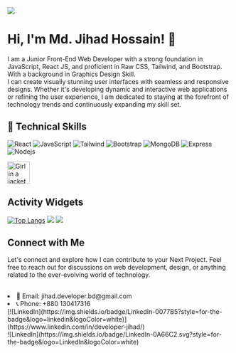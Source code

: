 
![](https://i.ibb.co/Y2KV7Y4/Linked-In-Cover-Design.gif)

# Hi, I'm Md. Jihad Hossain! 👋
I am a Junior Front-End Web Developer with a strong foundation in JavaScript, React JS, and proficient in Raw CSS, Tailwind, and Bootstrap. With a background in Graphics Design Skill. </br>
I can create visually stunning user interfaces with seamless and responsive designs. Whether it's developing dynamic and interactive web applications or refining the user experience, I am dedicated to staying at the forefront of technology trends and continuously expanding my skill set.

## 🧠 Technical Skills
![React](https://img.shields.io/badge/React-61DAFB.svg?style=for-the-badge&logo=React&logoColor=black)
![JavaScript](https://img.shields.io/badge/JavaScript-F7DF1E.svg?style=for-the-badge&logo=JavaScript&logoColor=black)
![Tailwind](https://img.shields.io/badge/Tailwind%20CSS-06B6D4.svg?style=for-the-badge&logo=Tailwind-CSS&logoColor=white)
![Bootstrap](https://img.shields.io/badge/Bootstrap-7952B3.svg?style=for-the-badge&logo=Bootstrap&logoColor=white)
![MongoDB](https://img.shields.io/badge/MongoDB-47A248.svg?style=for-the-badge&logo=MongoDB&logoColor=white)
![Express](https://img.shields.io/badge/Express-000000.svg?style=for-the-badge&logo=Express&logoColor=white)
![Nodejs](https://img.shields.io/badge/Node.js-339933.svg?style=for-the-badge&logo=nodedotjs&logoColor=white)

<img src="https://media.licdn.com/dms/image/D5635AQH70z1B0eJRVA/profile-framedphoto-shrink_100_100/0/1704446429810?e=1705986000&v=beta&t=W747fgAAKW4EtnmBoqDNuQFfOB_lcyYYxQZcOloj_JA" alt="Girl in a jacket" width="50">


## Activity Widgets
[![Top Langs](https://github-readme-stats.vercel.app/api/top-langs/?username=Developer-Jihad)](https://github.com/anuraghazra/github-readme-stats) 
![](https://github-readme-streak-stats.herokuapp.com/?user=Developer-Jihad) 
![](https://komarev.com/ghpvc/?username=Developer-Jihad) </br>

## Connect with Me
Let's connect and explore how I can contribute to your Next Project. Feel free to reach out for discussions on web development, design, or anything related to the ever-evolving world of technology. </br> </br>
<li>📧 Email: jihad.developer.bd@gmail.com</li>
<li>📞 Phone: +880 130417316</li>
[![LinkedIn](https://img.shields.io/badge/LinkedIn-0077B5?style=for-the-badge&logo=linkedin&logoColor=white)](https://www.linkedin.com/in/developer-jihad/)</br>
![LinkedIn](https://img.shields.io/badge/LinkedIn-0A66C2.svg?style=for-the-badge&logo=LinkedIn&logoColor=white)

<!---![GitHub stats](https://github-readme-stats.vercel.app/api?username=Developer-Jihad&show_icons=true&count_private=true) </br> --->

<!---
[![Gmail](https://img.shields.io/badge/Gmail-EA4335.svg?style=for-the-badge&logo=Gmail&logoColor=white)]
[![WhatsApp](https://img.shields.io/badge/WhatsApp-25D366.svg?style=for-the-badge&logo=WhatsApp&logoColor=white)]
## My Current Activities
👩‍💻 I'm currently working on...

🧠 I'm currently learning...

👯‍♀️ I'm looking to collaborate on...

🤔 I'm looking for help with...

💬 Ask me about...

📫 How to reach me...

😄 Pronouns...

⚡️ Fun fact...
Developer-Jihad/Developer-Jihad is a ✨ special ✨ repository because its `README.md` (this file) appears on your GitHub profile.
You can click the Preview link to take a look at your changes.
--->
